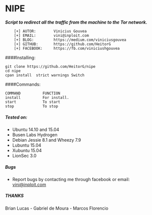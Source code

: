 # NIPE

***Script to redirect all the traffic from the machine to the Tor network.***

```
	[+] AUTOR:        Vinicius Gouvea
	[+] EMAIL:        vini@inploit.com
	[+] BLOG:         https://medium.com/viniciusgouvea
	[+] GITHUB:       https://github.com/HeitorG
	[+] FACEBOOK:     https://fb.com/viniciushgouvea
```

####Installing:

    git clone https://github.com/HeitorG/nipe
    cd nipe
    cpan install  strict warnings Switch


####Commands:

	COMMAND          FUNCTION
	install          For install.
	start            To start
	stop             To stop

##### Tested on:

* Ubuntu 14.10 and 15.04
* Busen Labs Hydrogen
* Debian Jessie 8.1 and Wheezy 7.9
* Lubuntu 15.04
* Xubuntu 15.04
* LionSec 3.0

##### Bugs

- Report bugs by contacting me through facebook or email: vini@inploit.com

##### THANKS

Brian Lucas - Gabriel de Moura - Marcos Florencio
